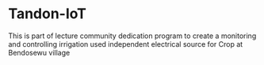 # Tandon-IoT
This is part of lecture community dedication program to create a monitoring and controlling irrigation used independent electrical source for Crop at Bendosewu village
